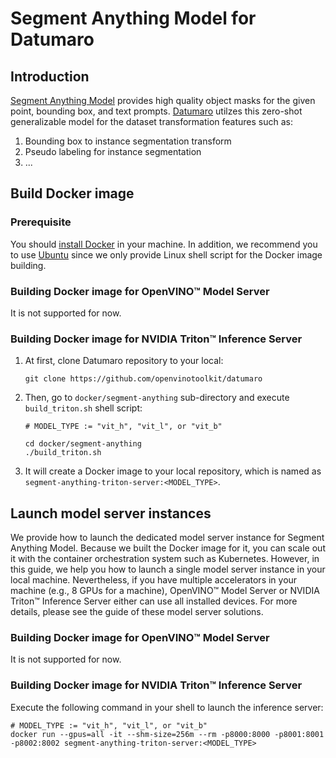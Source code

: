 # Segment Anything Model for Datumaro

## Introduction

[Segment Anything Model](https://github.com/facebookresearch/segment-anything) provides high quality object masks for the given point, bounding box, and text prompts.
[Datumaro](https://github.com/openvinotoolkit/datumaro) utilzes this zero-shot generalizable model for the dataset transformation features such as:

1. Bounding box to instance segmentation transform
2. Pseudo labeling for instance segmentation
3. ...

## Build Docker image

### Prerequisite

You should [install Docker](https://docs.docker.com/engine/install/ubuntu/) in your machine.
In addition, we recommend you to use [Ubuntu](https://ubuntu.com/) since we only provide Linux shell script for the Docker image building.

### Building Docker image for OpenVINO™ Model Server

It is not supported for now.

### Building Docker image for NVIDIA Triton™ Inference Server

1. At first, clone Datumaro repository to your local:
    ```console
    git clone https://github.com/openvinotoolkit/datumaro
    ```
2. Then, go to `docker/segment-anything` sub-directory and execute `build_triton.sh` shell script:
    ```console
    # MODEL_TYPE := "vit_h", "vit_l", or "vit_b"

    cd docker/segment-anything
    ./build_triton.sh
    ```
3. It will create a Docker image to your local repository, which is named as `segment-anything-triton-server:<MODEL_TYPE>`.

## Launch model server instances

We provide how to launch the dedicated model server instance for Segment Anything Model.
Because we built the Docker image for it, you can scale out it with the container orchestration system such as Kubernetes.
However, in this guide, we help you how to launch a single model server instance in your local machine.
Nevertheless, if you have multiple accelerators in your machine (e.g., 8 GPUs for a machine),
OpenVINO™ Model Server or NVIDIA Triton™ Inference Server either can use all installed devices.
For more details, please see the guide of these model server solutions.

### Building Docker image for OpenVINO™ Model Server

It is not supported for now.

### Building Docker image for NVIDIA Triton™ Inference Server

Execute the following command in your shell to launch the inference server:

```console
# MODEL_TYPE := "vit_h", "vit_l", or "vit_b"
docker run --gpus=all -it --shm-size=256m --rm -p8000:8000 -p8001:8001 -p8002:8002 segment-anything-triton-server:<MODEL_TYPE>
```
